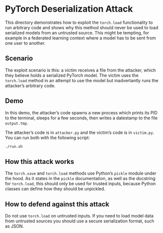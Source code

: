 # PyTorch Deserialization Attack

This directory demonstrates how to exploit the `torch.load` functionality to run arbitrary code and shows why this method should never be used to load serialized models from an untrusted source. This might be tempting, for example in a federated learning context where a model has to be sent from one user to another.

## Scenario

The exploit scenario is this: a victim receives a file from the attacker, which they believe holds a serialized PyTorch model. The victim uses the `torch.load` method in an attempt to use the model but inadvertantly runs the attacker’s arbitrary code.

## Demo

In this demo, the attacker’s code spawns a new process which prints its PID to the terminal, sleeps for a few seconds, then writes a datestamp to the file `output.tmp`.

The attacker’s code is in `attacker.py` and the victim’s code is in `victim.py`. You can run both with the following script:

```sh
./run.sh
```

## How this attack works

The `torch.save` and `torch.load` methods use Python’s `pickle` module under the hood. As it states in the `pickle` documentation, as well as the docstring for `torch.load`, this should only be used for trusted inputs, because Python classes can define how they should be unpickled.

## How to defend against this attack

Do not use `torch.load` on untrusted inputs. If you need to load model data from untrusted sources you should use a secure serialization format, such as JSON.
